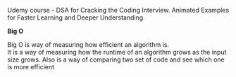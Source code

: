 Udemy course - DSA for Cracking the Coding Interview. Animated Examples for Faster Learning and Deeper Understanding


**Big O**

Big O is way of measuring how efficient an algorithm is. <br> 
It is a way of measuring how the runtime of an algorithm grows as the input size grows. 
Also is a way of comparing two set of code and see which one is more efficient


